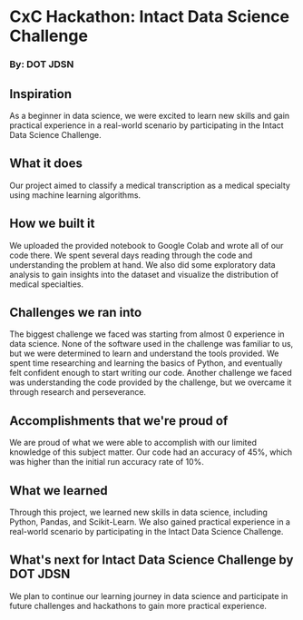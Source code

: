 # CxC Hackathon: Intact Data Science Challenge
### By: DOT JDSN

## Inspiration
As a beginner in data science, we were excited to learn new skills and gain practical experience in a real-world scenario by participating in the Intact Data Science Challenge.

## What it does
Our project aimed to classify a medical transcription as a medical specialty using machine learning algorithms.

## How we built it
We uploaded the provided notebook to Google Colab and wrote all of our code there. We spent several days reading through the code and understanding the problem at hand. We also did some exploratory data analysis to gain insights into the dataset and visualize the distribution of medical specialties.

## Challenges we ran into
The biggest challenge we faced was starting from almost 0 experience in data science. None of the software used in the challenge was familiar to us, but we were determined to learn and understand the tools provided. We spent time researching and learning the basics of Python, and eventually felt confident enough to start writing our code. Another challenge we faced was understanding the code provided by the challenge, but we overcame it through research and perseverance.

## Accomplishments that we're proud of
We are proud of what we were able to accomplish with our limited knowledge of this subject matter. Our code had an accuracy of 45%, which was higher than the initial run accuracy rate of 10%.

## What we learned
Through this project, we learned new skills in data science, including Python, Pandas, and Scikit-Learn. We also gained practical experience in a real-world scenario by participating in the Intact Data Science Challenge.

## What's next for Intact Data Science Challenge by DOT JDSN
We plan to continue our learning journey in data science and participate in future challenges and hackathons to gain more practical experience.
